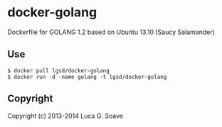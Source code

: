 docker-golang
==================

Dockerfile for GOLANG 1.2 based on Ubuntu 13.10 (Saucy Salamander)

## Use 

    $ docker pull lgsd/docker-golang
    $ docker run -d -name golang -t lgsd/docker-golang

## Copyright

Copyright (c) 2013-2014 Luca G. Soave

